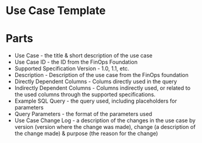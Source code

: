 # Use Case Template

# Parts
* Use Case - the title & short description of the use case
* Use Case ID - the ID from the FinOps Foundation
* Supported Specification Version - 1.0, 1.1, etc.
* Description - Description of the use case from the FinOps foundation
* Directly Dependent Columns - Colums directly used in the query
* Indirectly Dependent Columns - Columns indirectly used, or related to the used columns through the supported specifications.
* Example SQL Query - the query used, including placeholders for parameters
* Query Parameters - the format of the parameters used
* Use Case Change Log - a description of the changes in the use case by version (version where the change was made), change (a description of the change made) & purpose (the reason for the change)